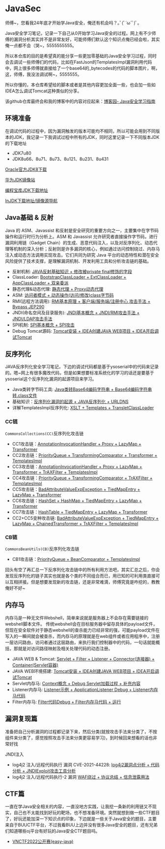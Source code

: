 # JavaSec
师傅~，您看我24年底才开始学Java安全，俺还有机会吗？｡ﾟ(ﾟ´ω`ﾟ)ﾟ｡

Java安全学习笔记，记录一下自己从0开始学习Java安全的过程。网上有不少师傅的漏洞分析其实并不是非常友好，可能师傅们默认这个知识点俺已经会啦，其实俺一点都不会（哭~，5555555555。

所以本仓库的目的是希望真的能分享一些更加零基础的Java安全学习过程，同时会去调试一些师傅们的代码，比如在FastJson的TemplatesImpl漏洞利用代码中，网上很多师傅就直接给了一个base64的_bytecodes的代码的脚本图片，啊，这，师傅，我没法调试啊~，5555555。

所以你懂的，本仓库希望给的脚本或者是其他内容更加全面一些，也会加一些如IDEA怎么调试Tomcat这种类似的分享。

该github仓库最终会和我的博客中的内容对应起来：[博客园- Java安全学习指南](https://www.cnblogs.com/erosion2020/p/18558523)

## 环境准备

在调试代码的过程中，因为漏洞触发的版本可能均不相同，所以可能会用到不同版本的JDK，我记录一下我调试过程中所有的JDK，同时这里记录一下不同版本JDK的下载地址

- JDK7u80
- JDK8u66、8u71、8u73、8u121、8u231、8u431

[Oracle官方JDK8下载](https://www.oracle.com/cn/java/technologies/javase/javase8-archive-downloads.html)

[华为JDK镜像站](https://repo.huaweicloud.com/java/jdk/)

[编程宝库JDK下载地址](http://www.codebaoku.com/jdk/jdk-oracle-jdk1-8.html)

[InJDK下载地址/镜像源导航](https://injdk.cn/)

## Java基础 & 反射

Java 的 ASM、Javassist 和反射是安全研究的重要方向之一，主要集中在字节码操作和运行时行为分析上。ASM 和 Javassist 允许研究者直接操作字节码，进行漏洞利用链（Gadget Chain）的生成、恶意代码注入，以及对反序列化、动态代理等机制的深入分析；反射则是许多漏洞的核心，例如通过访问控制绕过、内存马注入或动态方法调用实现攻击。它们共同为研究 Java 平台的动态特性和潜在安全风险提供了技术支撑，是理解漏洞机制、开发利用工具和分析攻击链的基础。

- 反射机制: [JAVA反射基础知识 + 修改被private final修饰的字段](./A%20-%20JAVA基础/Java反射/main.md)
- ClassLoader: [BootstrapClassLoader + ExtClassLoader + AppClassLoader + 双亲委派](./A%20-%20JAVA基础/详解%20JAVAClassLoader/main.md)
- 静态代理&动态代理: [静态代理 + Proxy动态代理](./A%20-%20JAVA基础/JAVA动态代理&静态代理/main.md)
- ASM: [访问者模式 + 动态操作(访问/修改)class字节码](./A%20-%20JAVA基础/JAVA%20ASM/main.md)
- RMI(远程方法调用): [RMI基本原理 + 客户端/服务端/注册中心 攻击手法 + Bypass JEP290](./A%20-%20JAVA基础/RMI远程方法调用/main.md)
- JNDI(命名空间及目录服务): [JNDI基本概念 + JNDI/RMI攻击手法 + JNDI/LDAP攻击手法](./A%20-%20JAVA基础/JNDI注入/main.md)
- SPI机制: [SPI基本概念 + SPI攻击](./A%20-%20JAVA基础/SPI/main.md)
- Debug Tomcat源码: [Tomcat安装 + IDEA创建JAVA WEB项目 + IDEA开启调试Tomcat](./C%20-%20内存马/B%20-%20JAVA%20WEB调试环境搭建/main.md)

## 反序列化

JAVA反序列化安全学习笔记，下边的调试代码都是基于ysoserial中的代码来记录的。嗯~网上有很多魔改代码，但是如果想要标准系统化的学习的话还是要基于ysoserial这个反序列化漏洞的起源项目来学习。

- Java类转字节码工具: [Java类转Base64编码字符串 + Base64编码字符串转.class文件](./B%20-%20反序列化/Java类转字节码工具/main.md)
- 基础知识：[反序列化漏洞的起源 + JAVA反序列化 + URLDNS](./B%20-%20反序列化/JAVA反序列化学习-前置知识（基于ysoserial）/反序列化与反射介绍.md)
- 详解TemplatesImpl反序列化: [XSLT + Templates + TransletClassLoader](./B%20-%20反序列化/详解TemplatesImpl/main.md)

### CC链

  `CommonsCollections(CC)`反序列化攻击链

  - CC1攻击链：[AnnotationInvocationHandler + Proxy + LazyMap + Transformer](./B%20-%20反序列化/CommonsCollections1（基于ysoserial）/main.md)
  - CC2攻击链：[PriorityQueue + TransformingComparator + Transformer + TemplatesImpl](./B%20-%20反序列化/CommonsCollections2（基于ysoserial）/main.md)
  - CC3攻击链：[AnnotationInvocationHandler + Proxy + LazyMap + Transformer + TrAXFilter + TemplatesImpl](./B%20-%20反序列化/CommonsCollections3（基于ysoserial）/main.md)
  - CC4攻击链：[PriorityQueue + TransformingComparator + TrAXFilter + TemplatesImpl](./B%20-%20反序列化/CommonsCollections4（基于ysoserial）/main.md)
  - CC5攻击链：[BadAttributeValueExpException + TiedMapEntry + LazyMap + Transformer](./B%20-%20反序列化/CommonsCollections5（基于ysoserial）/main.md)
  - CC6攻击链：[HashSet + HashMap + TiedMapEntry + LazyMap + Transformer](./B%20-%20反序列化/CommonsCollections6（基于ysoserial）/main.md)
  - CC7攻击链：[HashTable + TiedMapEntry + LazyMap + Transformer](./B%20-%20反序列化/CommonsCollections7（基于ysoserial）/main.md)
  - CC2+CC5变种攻击链: [BadAttributeValueExpException + TiedMapEntry + LazyMap + ChainedTransformer + TrAXFilter + TemplatesImpl](./B%20-%20反序列化/CC2+CC5变种笔记/CC2+CC5变种笔记.md)


  ### CB链

  `CommonsBeanUtils(CB)`反序列化攻击链

  - CB1攻击链：[PriorityQueue + BeanComparator + TemplatesImpl](./B%20-%20反序列化/CommonsBeanUtils1（基于ysoserial）/main.md)

回头有空了再汇总一下反序列化攻击链中的所有利用方法吧，其实汇总之后，你会发现反序列化的链子其实也就是各个类的不同组合而已，用已知的可利用类直接可以互相拼接。但是想要发现新的攻击链，还是非常难滴，师傅究竟是咋挖的，教教俺好不好~


## 内存马

内存马是一种无文件Webshell，简单来说就是服务器上不会存在需要链接的webshell脚本文件。 传统webshell会在目标服务器中留存具体的payload文件，但现在安全软件对于静态webshell的查杀能力已经非常的强，可能payload文件在写入的一瞬间就会被查杀，而内存马的原理就是在web组件或者应用程序中，注册一层访问路由，访问者通过这层路由，来执行我们控制器中的代码，一句话就能概括，那就是对访问路径映射及相关处理代码的动态注册。

- JAVA WEB & Tomcat: [Servlet + Filter + Listener + Connector(连接器) + Container(Servlet容器)](./C%20-%20内存马/A%20-%20JAVA%20WEB与Tomcat基本组件概念/main.md)
- JAVA WEB环境搭建: [Tomcat安装 + IDEA创建JAVA WEB项目 + IDEA开启调试Tomcat](./C%20-%20内存马/B%20-%20JAVA%20WEB调试环境搭建/main.md)
- Servlet内存马: [Context概念 + Debug Servlet加载过程 + 补充内容](./C%20-%20内存马/C%20-%20Servlet内存马/main.md)
- Listener内存马: [Listener示例 + ApplicationListener Debug + Listener内存马代码](./C%20-%20内存马/D%20-%20Listener内存马/main.md)
- Filter内存马: [Filter代码Debug + Filter内存马代码 + 运行](./C%20-%20内存马/E%20-%20Filter内存马/main.md)

## 漏洞复现篇

准备把自己分析漏洞的过程都记录下来，然后分类(就按攻击手法来分类了，不按组件来分类了，感觉按照攻击手法来分类更容易学习)，到时候回来想看的话也非常好找

JNDI注入

- log4j2 注入/远程代码执行 漏洞 CVE-2021-44228: [log4j2漏洞点分析 + 代码分析 + JNDIExploit攻击工具分析](./D%20-%20JNDI注入/log4j2%20变量注入漏洞-1(CVE-2021-44228)/main.md)
- log4j2 注入/远程代码执行-2 漏洞 [WAF绕过 + 协议总结 + 信息泄露用法](./D%20-%20JNDI注入/log4j2%20变量注入漏洞-2/main.md)


## CTF篇

一直在学Java安全相关的内容，一直没地方实践，让我挖一条新的利用链又不现实，自己也不太能找到好玩的靶场，也不想准备环境。突然就想到做一些CTF题目了，好玩还能加深一下知识点的印象，下边就是一些关于Java安全的题目，主要来自于BUUCTF平台，不过我看BUU上边并没有很多Java安全的题目，还有兄弟们知道哪些oj平台有好玩的Java安全CTF题目吗。

- [VNCTF2022公开赛(easy-java)](./E%20-%20CTF题解/[VNCTF2022公开赛]easyJava/main.md)